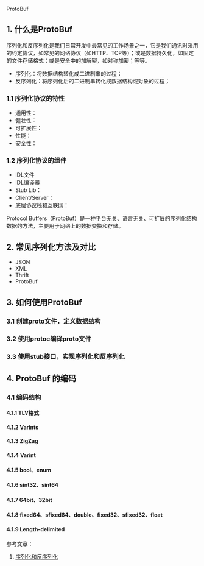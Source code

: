 ProtoBuf 

## 1. 什么是ProtoBuf

序列化和反序列化是我们日常开发中最常见的工作场景之一，它是我们通讯时采用的约定协议，如常见的网络协议（如HTTP、TCP等）；或是数据持久化，如固定的文件存储格式；或是安全中的加解密，如对称加密；等等。

- 序列化：将数据结构转化成二进制串的过程；
- 反序列化：将序列化后的二进制串转化成数据结构或对象的过程；

### 1.1 序列化协议的特性

- 通用性：
- 健壮性：
- 可扩展性：
- 性能：
- 安全性：

### 1.2 序列化协议的组件

- IDL文件
- IDL编译器
- Stub Lib：
- Client/Server：
- 底层协议栈和互联网：

Protocol Buffers（ProtoBuf）是一种平台无关、语言无关、可扩展的序列化结构数据的方法，主要用于网络上的数据交换和存储。



## 2. 常见序列化方法及对比

- JSON
- XML
- Thrift
- ProtoBuf

## 3. 如何使用ProtoBuf

### 3.1 创建proto文件，定义数据结构

### 3.2 使用protoc编译proto文件

### 3.3 使用stub接口，实现序列化和反序列化

## 4. ProtoBuf 的编码

### 4.1 编码结构

#### 4.1.1 TLV格式

#### 4.1.2 Varints 

#### 4.1.3 ZigZag

#### 4.1.4 Varint

#### 4.1.5 bool、enum

#### 4.1.6 sint32、sint64

#### 4.1.7 64bit、32bit

#### 4.1.8 fixed64、sfixed64、double、fixed32、sfixed32、float

#### 4.1.9 Length-delimited 





参考文章：

1. [序列化和反序列化](https://tech.meituan.com/2015/02/26/serialization-vs-deserialization.html)